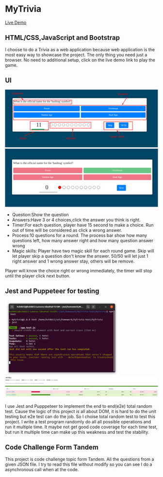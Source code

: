 # MyTrivia
[Live Demo](https://huangca.github.io/MyTrivia/)

## HTML/CSS,JavaScript and  Bootstrap
I choose to do a Trivia as a web application because web application is the most easy way to showcase the project. The only thing you need just a browser. No need to additional setup, click on the live demo link to play the game. 


## UI
![UI1](/img/trivia_01.png)
![UI2](/img/trivia_02.png)
* Question:Show the question
* Answers:Have 3 or 4 choices,click the answer you think is right.
* Timer:For each question, player have 15 second to make a choice. Run out of time will be considered as click a wrong answer.
* Process:10 questions for a round. The process bar show how many questions left, how many answer right and how many question answer wrong
* Magic skills: Player have two magic skill for each round game. Skip will let player skip a question don't know the answer. 50/50 will let just 1 right answer and 1 wrong answer stay, others will be remove.

Player will know the choice right or wrong immediately, the timer will stop until the player click next button.

## Jest and Puppeteer for testing
<a href="url"><img src="./img/pass-test.png" align="left" height="250" width="375" ></a>
![Test2](/img/test2.png)

I use Jest and Pupppeteer to implement the end to end(e2e) total random test. Cause the logic of this project is all about DOM, it is hard to do the unit testing but e2e test can do the job. So I choise total random test to test this project. I write a test program randomly do all all possible operations and run it multiple time. It maybe not get good code coverage for each time test, but run it multiple time can make up this weakness and test the stability. 

## Code Challenge Form Tandem
This project is code challenge topic form Tandem. All the questions from a given JSON file. I try to read this file without modify so you can see I do a asynchronous call when at the code.
